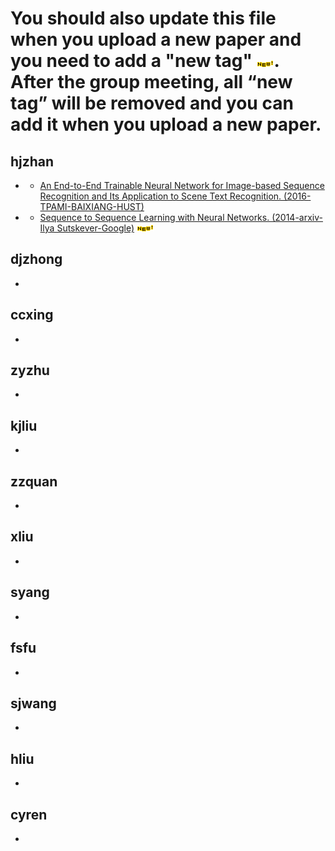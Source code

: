 # You should also update this file when you upload a new paper and you need to add a "new tag" ![](Basic_Images/new_tag.gif). After the group meeting, all “new tag” will be removed and you can add it when you upload a new paper.

## hjzhan
+ + <a href="./Sequence Labeling/CTC-Based/An End-to-End Trainable Neural Network for Image-based Sequence Recognition and Its Application to Scene Text Recognition.md" target="_blank">An End-to-End Trainable Neural Network for Image-based Sequence Recognition and Its Application to Scene Text Recognition. (2016-TPAMI-BAIXIANG-HUST)</a>
+ + <a href="./Sequence Labeling/Encoder-Decoder/Sequence to Sequence Learning with Neural Networks.md" target="_blank">Sequence to Sequence Learning with Neural Networks. (2014-arxiv-Ilya Sutskever-Google)</a>  ![](Basic_Images/new_tag.gif)
## djzhong
+
## ccxing
+
## zyzhu
+
## kjliu
+
## zzquan
+
## xliu
+
## syang
+
## fsfu
+
## sjwang
+
## hliu
+
## cyren
+
